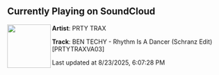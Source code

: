 ## Currently Playing on SoundCloud

[<img align="left" width="100" src="https://i1.sndcdn.com/artworks-dffByAoWa2SXVsyi-sNNQsA-t500x500.jpg">](https://soundcloud.com/prtytrax/snap-rhythm-is-a-dancer?in=saxurn/sets/domestic/)

**Artist**: PRTY TRAX 

**Track**: BEN TECHY - Rhythm Is A Dancer (Schranz Edit) [PRTYTRAXVA03]

Last updated at 8/23/2025, 6:07:28 PM
